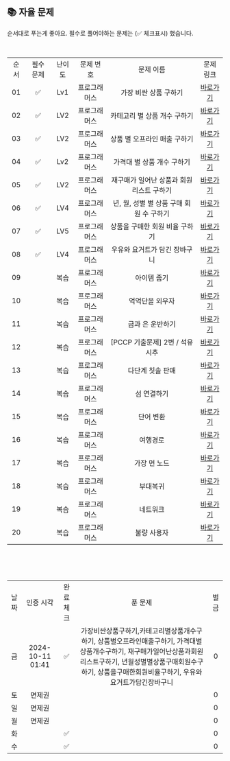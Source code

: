 
## 📚 자율 문제

순서대로 푸는게 좋아요.
필수로 풀어야하는 문제는 (✅ 체크표시) 했습니다.

<br/>
<table>
  <tr>
    <td align="center">순서</td>
    <td align="center">필수 문제</td>
    <td align="center">난이도</td>
    <td align="center">문제 번호</td>
    <td align="center">문제 이름</td>
    <td align="center">문제 링크</td>
  </tr>
 <tr>
    <td align="center">01</td>
    <td align="center">✅</td>
    <td align="center">Lv1</td>
    <td align="center">프로그래머스</td>
    <td align="center">가장 비싼 상품 구하기</td>
    <td align="center"><a href="https://school.programmers.co.kr/learn/courses/30/lessons/131697">바로가기</a></td>
  </tr>
    <tr>
    <td align="center">02</td>
    <td align="center">✅</td>
    <td align="center">LV2</td>
    <td align="center">프로그래머스</td>
    <td align="center">카테고리 별 상품 개수 구하기</td>
    <td align="center"><a href="https://school.programmers.co.kr/learn/courses/30/lessons/131529">바로가기</a></td>
  </tr>
    <tr>
    <td align="center">03</td>
    <td align="center">✅</td>
    <td align="center">LV2</td>
    <td align="center">프로그래머스</td>
    <td align="center">상품 별 오프라인 매출 구하기</td>
    <td align="center"><a href="https://school.programmers.co.kr/learn/courses/30/lessons/131533">바로가기</a></td>
  </tr>
  <tr>
    <td align="center">04</td>
    <td align="center">✅</td>
    <td align="center">Lv2</td>
    <td align="center">프로그래머스</td>
    <td align="center">가격대 별 상품 개수 구하기</td>
    <td align="center"><a href="https://school.programmers.co.kr/learn/courses/30/lessons/131530">바로가기</a></td>
  </tr>
    <tr>
    <td align="center">05</td>
    <td align="center">✅</td>
    <td align="center">LV2</td>
    <td align="center">프로그래머스</td>
    <td align="center">재구매가 일어난 상품과 회원 리스트 구하기</td>
    <td align="center"><a href="https://school.programmers.co.kr/learn/courses/30/lessons/131536">바로가기</a></td>
  </tr>
    <tr>
    <td align="center">06</td>
    <td align="center">✅</td>
    <td align="center">LV4</td>
    <td align="center">프로그래머스</td>
    <td align="center">년, 월, 성별 별 상품 구매 회원 수 구하기</td>
    <td align="center"><a href="https://school.programmers.co.kr/learn/courses/30/lessons/131532">바로가기</a></td>
  </tr>
  <tr>
    <td align="center">07</td>
    <td align="center">✅</td>
    <td align="center">LV5</td>
    <td align="center">프로그래머스</td>
    <td align="center">상품을 구매한 회원 비율 구하기</td>
    <td align="center"><a href="https://school.programmers.co.kr/learn/courses/30/lessons/131534">바로가기</a></td>
  </tr>
  <tr>
    <td align="center">08</td>
    <td align="center">✅</td>
    <td align="center">LV4</td>
    <td align="center">프로그래머스</td>
    <td align="center">우유와 요거트가 담긴 장바구니</td>
    <td align="center"><a href="https://school.programmers.co.kr/learn/courses/30/lessons/62284">바로가기</a></td>
  </tr>
  <tr>
    <td align="center">09</td>
    <td align="center"></td>
    <td align="center">복습</td>
    <td align="center">프로그래머스</td>
    <td align="center">아이템 줍기</td>
    <td align="center"><a href="https://school.programmers.co.kr/learn/courses/30/lessons/87694">바로가기</a></td>
  </tr>
  <tr>
    <td align="center">10</td>
    <td align="center"></td>
    <td align="center">복습</td>
    <td align="center">프로그래머스</td>
    <td align="center">억억단을 외우자</td>
    <td align="center"><a href="https://school.programmers.co.kr/learn/courses/30/lessons/138475">바로가기</a></td>
  </tr>
  <tr>
    <td align="center">11</td>
    <td align="center"></td>
    <td align="center">복습</td>
    <td align="center">프로그래머스</td>
    <td align="center">금과 은 운반하기</td>
    <td align="center"><a href="https://school.programmers.co.kr/learn/courses/30/lessons/86053">바로가기</a></td>
  </tr>
    <tr>
    <td align="center">12</td>
    <td align="center"></td>
    <td align="center">복습</td>
    <td align="center">프로그래머스</td>
    <td align="center">[PCCP 기출문제] 2번 / 석유 시추</td>
    <td align="center"><a href="https://school.programmers.co.kr/learn/courses/30/lessons/250136">바로가기</a></td>
  </tr>
  <tr>
    <td align="center">13</td>
    <td align="center"></td>
    <td align="center">복습</td>
    <td align="center">프로그래머스</td>
    <td align="center">다단계 칫솔 판매</td>
    <td align="center"><a href="https://school.programmers.co.kr/learn/courses/30/lessons/77486">바로가기</a></td>
  </tr>
  <tr>
    <td align="center">14</td>
    <td align="center"></td>
    <td align="center">복습</td>
    <td align="center">프로그래머스</td>
    <td align="center">섬 연결하기</td>
    <td align="center"><a href="https://school.programmers.co.kr/learn/courses/30/lessons/42861">바로가기</a></td>
  </tr>
  <tr>
    <td align="center">15</td>
    <td align="center"></td>
    <td align="center">복습</td>
    <td align="center">프로그래머스</td>
    <td align="center">단어 변환</td>
    <td align="center"><a href="https://school.programmers.co.kr/learn/courses/30/lessons/43163">바로가기</a></td>
  </tr>
  <tr>
    <td align="center">16</td>
    <td align="center"></td>
    <td align="center">복습</td>
    <td align="center">프로그래머스</td>
    <td align="center">여행경로</td>
    <td align="center"><a href="https://school.programmers.co.kr/learn/courses/30/lessons/43164">바로가기</a></td>
  </tr>
  <tr>
    <td align="center">17</td>
    <td align="center"></td>
    <td align="center">복습</td>
    <td align="center">프로그래머스</td>
    <td align="center">가장 먼 노드</td>
    <td align="center"><a href="https://school.programmers.co.kr/learn/courses/30/lessons/49189">바로가기</a></td>
  </tr>
  <tr>
    <td align="center">18</td>
    <td align="center"></td>
    <td align="center">복습</td>
    <td align="center">프로그래머스</td>
    <td align="center">부대복귀</td>
    <td align="center"><a href="https://school.programmers.co.kr/learn/courses/30/lessons/132266">바로가기</a></td>
  </tr>
  <tr>
    <td align="center">19</td>
    <td align="center"></td>
    <td align="center">복습</td>
    <td align="center">프로그래머스</td>
    <td align="center">네트워크</td>
    <td align="center"><a href="https://school.programmers.co.kr/learn/courses/30/lessons/43162">바로가기</a></td>
  </tr>
  <tr>
    <td align="center">20</td>
    <td align="center"></td>
    <td align="center">복습</td>
    <td align="center">프로그래머스</td>
    <td align="center">불량 사용자</td>
    <td align="center"><a href="https://school.programmers.co.kr/learn/courses/30/lessons/64064">바로가기</a></td>
  </tr>
</table>
<br/><br/>


<br>

<table>
  <tr>
    <td align="center">날짜</td>
    <td align="center">인증 시각</td>
    <td align="center">완료체크</td>
    <td align="center">푼 문제</td>
    <td align="center">벌금</td>
  </tr>
  <tr>
    <td align="center">금</td>
    <td align="center">2024-10-11 01:41</td>
    <td align="center">✅</td>
    <td align="center">가장비싼상품구하기,카테고리별상품개수구하기, 상품별오프라인매출구하기, 가격대별상품개수구하기, 재구매가일어난상품과회원리스트구하기, 년월성별별상품구매회원수구하기, 상품을구매한회원비율구하기, 우유와요거트가담긴장바구니</td>
    <td align="center">0</td>
  </tr>
    <tr>
    <td align="center">토</td>
    <td align="center">면제권</td>
    <td align="center"></td>
    <td align="center"></td>
    <td align="center">0</td>
  </tr>
   <tr>
    <td align="center">일</td>
    <td align="center">면제권</td>
    <td align="center"></td>
    <td align="center"></td>
    <td align="center">0</td>
  </tr>
  <tr>
    <td align="center">월</td>
    <td align="center">면제권</td>
    <td align="center"></td>
    <td align="center"></td>
    <td align="center">0</td>
  </tr>
  <tr>
    <td align="center">화</td>
    <td align="center"></td>
    <td align="center">✅</td>
    <td align="center"></td>
    <td align="center">0</td>
  </tr>
  <tr>
    <td align="center">수</td>
    <td align="center"></td>
    <td align="center">✅</td>
    <td align="center"></td>
    <td align="center">0</td>
  </tr>
</table>
